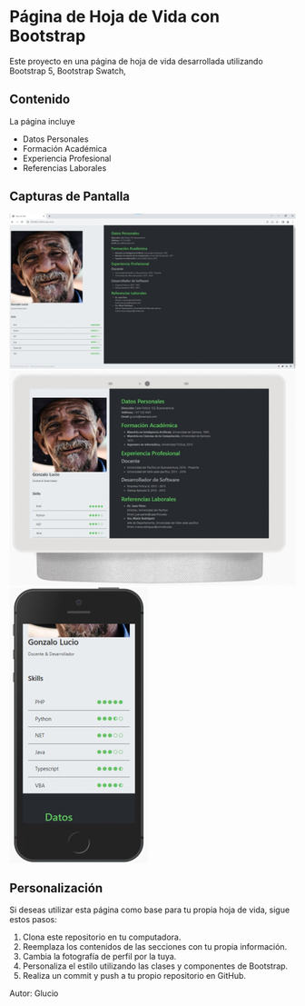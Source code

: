 # Página de Hoja de  Vida con Bootstrap

Este proyecto en una página de hoja de vida desarrollada utilizando Bootstrap 5, Bootstrap Swatch, 

## Contenido

La página incluye

- Datos Personales
- Formación Académica
- Experiencia Profesional
- Referencias Laborales

## Capturas de Pantalla 

![Captura de  Pantalla - PC](/images/pc.png)
![Captura de  Pantalla - Tablet](/images/tablet.png)
![Captura de  Pantalla - Móvil](/images/movil.png)

## Personalización

Si deseas utilizar esta página como base para tu propia hoja de vida, sigue estos pasos:

1. Clona este repositorio en tu computadora.
2. Reemplaza los contenidos de las secciones con tu propia información.
3. Cambia la fotografía de perfil por la tuya.
4. Personaliza el estilo utilizando las clases y componentes de Bootstrap.
5. Realiza un commit y push a tu propio repositorio en GitHub.

Autor: Glucio
